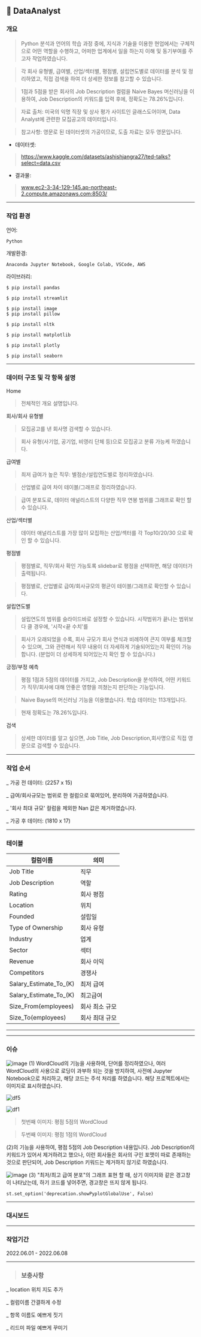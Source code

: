 ## 📝 DataAnalyst


###  개요
>Python 분석과 언어의 학습 과정 중에, 지식과 기술을 이용한 현업에서는 구체적으로 어떤 역할을 수행하고, 어떠한 업계에서 일을 하는지 이해 및 동기부여를 주고자 작업하였습니다.

>각 회사 유형별, 급여별, 산업/섹터별, 평점별, 설립연도별로 데이터를 분석 및 정리하였고, 직접 검색을 하여 더 상세한 정보를 참고할 수 있습니다.

> 1점과 5점을 받은 회사의 Job Description 컬럼을 Naive Bayes 머신러닝을 이용하여, Job Description의 키워드를 입력 후에, 정확도는 78.26%입니다. 

>자료 출처: 미국의 익명 직장 및 상사 평가 사이트인 글래스도어이며, Data Analyst에 관련한 모집공고의 데이터입니다. 

> 참고사항: 영문로 된 데이터셋의 가공이므로, 도출 자료는 모두 영문입니다.

- 데이터셋: 
>https://www.kaggle.com/datasets/ashishjangra27/ted-talks?select=data.csv
- 결과물: 
> www.ec2-3-34-129-145.ap-northeast-2.compute.amazonaws.com:8503/

---
###  작업 환경
언어: 

```
Python
```

개발환경:
```
Anaconda Jupyter Notebook, Google Colab, VSCode, AWS 
```


라이브러리:
```
$ pip install pandas
```
```
$ pip install streamlit
```
```
$ pip install image
$ pip install pillow
```
```
$ pip install nltk
```
```
$ pip install matplotlib
```
```
$ pip install plotly
```
```
$ pip install seaborn
```
---
### 데이터 구조 및 각 항목 설명

Home

> 전체적인 개요 설명입니다.


회사/회사 유형별
> 모집공고를 낸 회사명 검색할 수 있습니다.

>회사 유형(사기업, 공기업, 비영리 단체 등)으로 모집공고 분류 가능케 하였습니다.

급여별
> 최저 급여가 높은 직무: 별점순/설립연도별로 정리하였습니다. 

> 산업별로 급여 차이 테이블/그래프로 정리하였습니다.

> 급여 분포도로, 데이터 애널리스트의 다양한 직무 연봉 범위를 그래프로 확인 할 수 있습니다.

산업/섹터별
> 데이터 애널리스트를 가장 많이 모집하는 산업/섹터를 각 Top10/20/30 으로 확인 할 수 있습니다.

평점별
> 평점별로, 직무/회사 확인 가능토록 slidebar로 평점을 선택하면, 해당 데이터가 출력됩니다.

> 평점별로, 산업별로 급여/회사규모의 평균이 테이블/그래프로 확인할 수 있습니다.

설립연도별
> 설립연도의 범위를 슬라이드바로 설정할 수 있습니다. 시작범위가 끝나는 범위보다 클 경우에, '시작<끝 수치'를 

> 회사가 오래되었을 수록, 회사 규모가 회사 연식과 비례하여 큰지 여부를 체크할수 있으며, 그와 관련해서 직무 내용이 더 자세하게 기술되어있는지 확인이 가능합니다. (분업이 더 상세하게 되어있는지 확인 할 수 있습니다.)

긍정/부정 예측
> 평점 1점과 5점의 데이터를 가지고, Job Description을 분석하여, 어떤 키워드가 직무/회사에 대해 안좋은 영향을 끼쳤는지 판단하는 기능입니다.

> Naive Bayse의 머신러닝 기능을 이용했습니다. 학습 데이터는 113개입니다.

>현재 정확도는 78.26%입니다. 

검색
> 상세한 데이터를 알고 싶으면, Job Title, Job Description,회사명으로 직접 영문으로 검색할 수 있습니다.

---
### 작업 순서

_ 가공 전 데이터: (2257 x 15)

_ 급여/회사규모는 범위로 한 컬럼으로 묶여있어, 분리하여 가공하였습니다.

_  '회사 최대 규모' 컬럼을 제외한 Nan 값은 제거하였습니다.

_ 가공 후 데이터: (1810 x 17)

---
### 테이블 

| 컬럼이름 | 의미 |
| --- | --- |
| Job Title | 직무 |
| Job Description | 역할 | 
| Rating | 회사 평점 | 
| Location | 위치 | 
| Founded | 설립일 | 
| Type of Ownership | 회사 유형 | 
| Industry | 업계 | 
| Sector | 섹터 | 
| Revenue | 회사 이익 | 
| Competitors | 경쟁사 | 
| Salary_Estimate_To_(K) | 최저 급여 | 
| Salary_Estimate_To_(K) | 최고급여 | 
| Size_From(employees) | 회사 최소 규모 | 
| Size_To(employees) | 회사 최대 규모 | 

---




---
###  이슈


![image](https://user-images.githubusercontent.com/102447800/172653266-296f8527-67dd-455a-bb4f-671b14c3221e.png)
(1) WordCloud의 기능을 사용하여, 단어를 정리하였으나, 여러 WordCloud의 사용으로 로딩이 과부하 되는 것을 방지하여, 사전에 Jupyter Notebook으로 처리하고, 해당 코드는 주석 처리를 하였습니다. 해당 프로젝트에서는 이미지로 표시하였습니다. 

![df5](https://user-images.githubusercontent.com/102447800/172653661-46c1e81e-ef14-4103-8208-149b4010d768.png)

![df1](https://user-images.githubusercontent.com/102447800/172654778-270c1ca1-b9f8-4f5f-898e-fe6e4213f9db.png)

> 첫번째 이미지: 평점 5점의 WordCloud

> 두번째 이미지: 평점 1점의 WordCloud

(2)의 기능을 사용하여, 평점 5점의 Job Description 내용입니다. Job Description의 키워드가 있어서 제거하려고 했으나, 이런 회사들은 회사의 구인 포맷이 따로 존재하는 것으로 판단되어, Job Description 키워드는 제거하지 않기로 하였습니다.

![image](https://user-images.githubusercontent.com/102447800/172659545-447d67e8-7659-4d61-98c6-ac8bd656c6e9.png)
(3) "최저/최고 급여 분포"의 그래프 표현 할 때, 상기 이미지와 같은 경고창이 나타났는데, 하기 코드를 넣어주면, 경고창은 뜨지 않게 됩니다. 


```
st.set_option('deprecation.showPyplotGlobalUse', False)
```

----
### 대시보드

---
### 작업기간

2022.06.01 - 2022.06.08

----
>### 보충사항
_ location 위치 지도 추가

_ 컬럼이름 간결하게 수정

_ 항목 이름도 예쁘게 짓기

_ 리드미 파일 예쁘게 꾸미기
